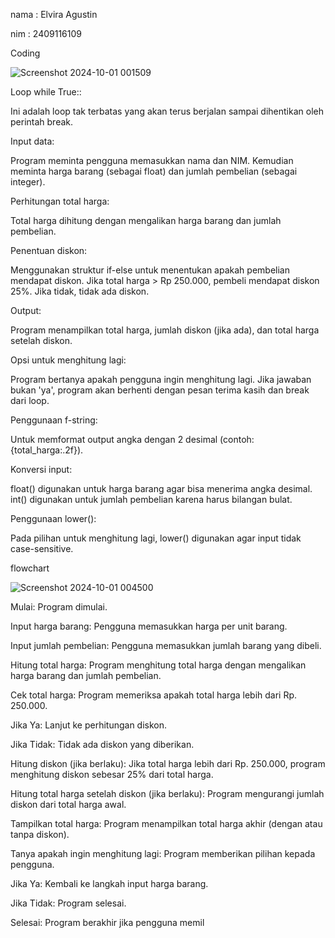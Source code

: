 nama : Elvira Agustin

nim : 2409116109

Coding

![Screenshot 2024-10-01 001509](https://github.com/user-attachments/assets/c588993e-5cbe-4696-bbca-0732cefbba28)

Loop while True::

Ini adalah loop tak terbatas yang akan terus berjalan sampai dihentikan oleh perintah break.


Input data:

Program meminta pengguna memasukkan nama dan NIM.
Kemudian meminta harga barang (sebagai float) dan jumlah pembelian (sebagai integer).


Perhitungan total harga:

Total harga dihitung dengan mengalikan harga barang dan jumlah pembelian.


Penentuan diskon:

Menggunakan struktur if-else untuk menentukan apakah pembelian mendapat diskon.
Jika total harga > Rp 250.000, pembeli mendapat diskon 25%.
Jika tidak, tidak ada diskon.


Output:

Program menampilkan total harga, jumlah diskon (jika ada), dan total harga setelah diskon.


Opsi untuk menghitung lagi:

Program bertanya apakah pengguna ingin menghitung lagi.
Jika jawaban bukan 'ya', program akan berhenti dengan pesan terima kasih dan break dari loop.


Penggunaan f-string:

Untuk memformat output angka dengan 2 desimal (contoh: {total_harga:.2f}).


Konversi input:

float() digunakan untuk harga barang agar bisa menerima angka desimal.
int() digunakan untuk jumlah pembelian karena harus bilangan bulat.


Penggunaan lower():

Pada pilihan untuk menghitung lagi, lower() digunakan agar input tidak case-sensitive.

flowchart

![Screenshot 2024-10-01 004500](https://github.com/user-attachments/assets/8780bb0d-6703-45bc-a138-5a77311942cb)

Mulai: Program dimulai.

Input harga barang: Pengguna memasukkan harga per unit barang.

Input jumlah pembelian: Pengguna memasukkan jumlah barang yang dibeli.

Hitung total harga: Program menghitung total harga dengan mengalikan harga barang dan jumlah pembelian.

Cek total harga: Program memeriksa apakah total harga lebih dari Rp. 250.000.


Jika Ya: Lanjut ke perhitungan diskon.

Jika Tidak: Tidak ada diskon yang diberikan.


Hitung diskon (jika berlaku): Jika total harga lebih dari Rp. 250.000, program menghitung diskon sebesar 25% dari total harga.

Hitung total harga setelah diskon (jika berlaku): Program mengurangi jumlah diskon dari total harga awal.

Tampilkan total harga: Program menampilkan total harga akhir (dengan atau tanpa diskon).

Tanya apakah ingin menghitung lagi: Program memberikan pilihan kepada pengguna.


Jika Ya: Kembali ke langkah input harga barang.

Jika Tidak: Program selesai.


Selesai: Program berakhir jika pengguna memil
